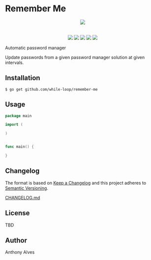 Remember Me
==========

<p align="center">
  <img src="https://github.com/while-loop/remember-me/blob/master/resources/gopherwalk.png">
  <br><br><br>
  <a href="https://godoc.org/github.com/while-loop/remember-me"><img src="https://img.shields.io/badge/godoc-reference-blue.svg?style=flat-square"></a>
  <a href="https://travis-ci.org/while-loop/remember-me"><img src="https://img.shields.io/travis/while-loop/remember-me.svg?style=flat-square"></a>
  <a href="https://github.com/while-loop/remember-me/releases"><img src="https://img.shields.io/github/release/while-loop/remember-me.svg?style=flat-square"></a>
  <a href="https://coveralls.io/github/while-loop/remember-me"><img src="https://img.shields.io/coveralls/while-loop/remember-me.svg?style=flat-square"></a>
  <a href="LICENSE"><img src="https://img.shields.io/github/license/mashape/apistatus.svg?style=flat-square"></a>
</p>

Automatic password manager

Update passwords from a given password manager solution at given
intervals.

Installation
------------

```
$ go get github.com/while-loop/remember-me
```

Usage
-----

```go
package main

import (

)


func main() {

}

```

Changelog
---------

The format is based on [Keep a Changelog](http://keepachangelog.com/) 
and this project adheres to [Semantic Versioning](http://semver.org/).

[CHANGELOG.md](CHANGELOG.md)

License
-------
TBD

Author
------

Anthony Alves